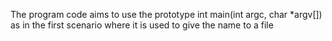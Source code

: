 The program code aims to use the prototype int main(int argc, char *argv[]) as in the first scenario where it is used to give the name to a file
